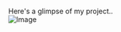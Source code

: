<br><br><br>
Here's a glimpse of my project..<br>
![Image](https://github.com/user-attachments/assets/a5ec81dd-caef-400a-93c6-2239d1ddf66b)

